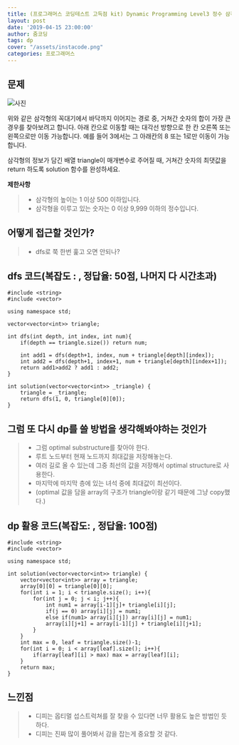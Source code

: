 ```yaml
---
title: (프로그래머스 코딩테스트 고득점 kit) Dynamic Programming Level3 정수 삼각형
layout: post
date: '2019-04-15 23:00:00'
author: 줌코딩
tags: dp
cover: "/assets/instacode.png"
categories: 프로그래머스
---
```


## 문제

![사진](https://raw.githubusercontent.com/zoomKoding/zoomKoding.github.io/source/assets/_posts/dp-4.png)

위와 같은 삼각형의 꼭대기에서 바닥까지 이어지는 경로 중, 거쳐간 숫자의 합이 가장 큰 경우를 찾아보려고 합니다. 아래 칸으로 이동할 때는 대각선 방향으로 한 칸 오른쪽 또는 왼쪽으로만 이동 가능합니다. 예를 들어 3에서는 그 아래칸의 8 또는 1로만 이동이 가능합니다.

삼각형의 정보가 담긴 배열 triangle이 매개변수로 주어질 때, 거쳐간 숫자의 최댓값을 return 하도록 solution 함수를 완성하세요.

**제한사항**
>* 삼각형의 높이는 1 이상 500 이하입니다.
>* 삼각형을 이루고 있는 숫자는 0 이상 9,999 이하의 정수입니다.

## 어떻게 접근할 것인가?

>* dfs로 쭉 한번 훑고 오면 안되나?

## dfs 코드(복잡도 : , 정답율: 50점, 나머지 다 시간초과)

    #include <string>
    #include <vector>

    using namespace std;

    vector<vector<int>> triangle;

    int dfs(int depth, int index, int num){
        if(depth == triangle.size()) return num;

        int add1 = dfs(depth+1, index, num + triangle[depth][index]);
        int add2 = dfs(depth+1, index+1, num + triangle[depth][index+1]);
        return add1>add2 ? add1 : add2;
    }

    int solution(vector<vector<int>> _triangle) {
        triangle = _triangle;
        return dfs(1, 0, triangle[0][0]);
    }
    
    
## 그럼 또 다시 dp를 쓸 방법을 생각해봐야하는 것인가

>* 그럼 optimal substructure를 찾아야 한다.
>* 루트 노드부터 현재 노드까지 최대값을 저장해놓는다. 
>* 여러 길로 올 수 있는데 그중 최선의 값을 저장해서 optimal structure로 사용한다.
>* 마지막에 마지막 층에 있는 녀석 중에 최대값이 최선이다.
>* (optimal 값을 담을 array의 구조가 triangle이랑 같기 때문에 그냥 copy했다.)

## dp 활용 코드(복잡도: , 정답율: 100점)

    #include <string>
    #include <vector>

    using namespace std;

    int solution(vector<vector<int>> triangle) {
        vector<vector<int>> array = triangle; 
        array[0][0] = triangle[0][0];
        for(int i = 1; i < triangle.size(); i++){
            for(int j = 0; j < i; j++){
                int num1 = array[i-1][j]+ triangle[i][j];
                if(j == 0) array[i][j] = num1;
                else if(num1> array[i][j]) array[i][j] = num1;
                array[i][j+1] = array[i-1][j] + triangle[i][j+1];
            }
        }
        int max = 0, leaf = triangle.size()-1;
        for(int i = 0; i < array[leaf].size(); i++){
            if(array[leaf][i] > max) max = array[leaf][i];
        }
        return max;
    }

## 느낀점

>* 디피는 옵티멀 섭스트럭쳐를 잘 찾을 수 있다면 너무 활용도 높은 방법인 듯하다.
>* 디피는 진짜 많이 풀어봐서 감을 잡는게 중요할 것 같다.

